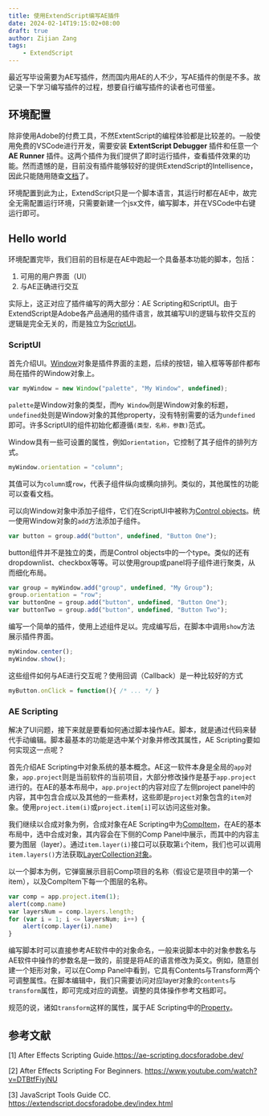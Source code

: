 ```yaml
---
title: 使用ExtendScript编写AE插件
date: 2024-02-14T19:15:02+08:00
draft: true
author: Zijian Zang
tags: 
    - ExtendScript
---
```


最近写毕设需要为AE写插件，然而国内用AE的人不少，写AE插件的倒是不多。故记录一下学习编写插件的过程，想要自行编写插件的读者也可借鉴。

<!--more-->

## 环境配置

除非使用Adobe的付费工具，不然ExtentScript的编程体验都是比较差的。一般使用免费的VSCode进行开发，需要安装 **ExtentScript Debugger** 插件和任意一个 **AE Runner** 插件。这两个插件为我们提供了即时运行插件，查看插件效果的功能。然而遗憾的是，目前没有插件能够较好的提供ExtendScript的Intellisence，因此只能随用随查[文档](https://ae-scripting.docsforadobe.dev/)了。

环境配置到此为止，ExtendScript只是一个脚本语言，其运行时都在AE中，故完全无需配置运行环境，只需要新建一个jsx文件，编写脚本，并在VSCode中右键运行即可。

## Hello world

环境配置完毕，我们目前的目标是在AE中跑起一个具备基本功能的脚本，包括：

1. 可用的用户界面（UI）
2. 与AE正确进行交互

实际上，这正对应了插件编写的两大部分：AE Scripting和ScriptUI。由于ExtendScript是Adobe各产品通用的插件语言，故其编写UI的逻辑与软件交互的逻辑是完全无关的，而是独立为[ScriptUI](https://extendscript.docsforadobe.dev/index.html)。

### ScriptUI

首先介绍UI。[Window](https://extendscript.docsforadobe.dev/user-interface-tools/window-object.html)对象是插件界面的主题，后续的按钮，输入框等等部件都布局在插件的Window对象上。

```js
var myWindow = new Window("palette", "My Window", undefined);
```

`palette`是Window对象的类型，而`My Window`则是Window对象的标题，`undefined`处则是Window对象的其他property，没有特别需要的话为`undefined`即可。许多ScriptUI的组件初始化都遵循`(类型，名称，参数)`范式。

Window具有一些可设置的属性，例如`orientation`，它控制了其子组件的排列方式。

```js
myWindow.orientation = "column";
```

其值可以为`column`或`row`，代表子组件纵向或横向排列。类似的，其他属性的功能可以查看文档。

可以向Window对象中添加子组件，它们在ScriptUI中被称为[Control objects](https://extendscript.docsforadobe.dev/user-interface-tools/control-objects.html)。统一使用Window对象的`add`方法添加子组件。

```js
var button = group.add("button", undefined, "Button One");
```

button组件并不是独立的类，而是Control objects中的一个type。类似的还有dropdownlist、checkbox等等。可以使用group或panel将子组件进行聚类，从而细化布局。

```js
var group = myWindow.add("group", undefined, "My Group");
group.orientation = "row";
var buttonOne = group.add("button", undefined, "Button One");
var buttonTwo = group.add("button", undefined, "Button Two");
```

编写一个简单的插件，使用上述组件足以。完成编写后，在脚本中调用`show`方法展示插件界面。

```js
myWindow.center();
myWindow.show();
```

这些组件如何与AE进行交互呢？使用回调（Callback）是一种比较好的方式

```js
myButton.onClick = function(){ /* ... */ } 
```

### AE Scripting

解决了UI问题，接下来就是要看如何通过脚本操作AE。脚本，就是通过代码来替代手动编辑。脚本最基本的功能是选中某个对象并修改其属性，AE Scripting要如何实现这一点呢？

首先介绍AE Scripting中对象系统的基本概念。AE这一软件本身是全局的`app`对象，`app.project`则是当前软件的当前项目，大部分修改操作是基于`app.project`进行的。在AE的基本布局中，`app.project`的内容对应了左侧project panel中的内容，其中包含合成以及其他的一些素材，这些即是`project`对象包含的`item`对象。使用`project.item(i)`或`project.item[i]`可以访问这些对象。

我们继续以合成对象为例，合成对象在AE Scripting中为[CompItem](https://ae-scripting.docsforadobe.dev/items/compitem.html)，在AE的基本布局中，选中合成对象，其内容会在下侧的Comp Panel中展示，而其中的内容主要为图层（layer）。通过`item.layer(i)`接口可以获取第`i`个item，我们也可以调用`item.layers()`方法获取[LayerCollection对象](https://ae-scripting.docsforadobe.dev/layers/layercollection.html)。

以一个脚本为例，它弹窗展示目前Comp项目的名称（假设它是项目中的第一个item），以及CompItem下每一个图层的名称。

```js
var comp = app.project.item(1);
alert(comp.name)
var layersNum = comp.layers.length;
for (var i = 1; i <= layersNum; i++) {
    alert(comp.layer(i).name)
}
```

编写脚本时可以直接参考AE软件中的对象命名，一般来说脚本中的对象参数名与AE软件中操作的参数名是一致的，前提是将AE的语言修改为英文。例如，随意创建一个矩形对象，可以在Comp Panel中看到，它具有Contents与Transform两个可调整属性。在脚本编辑中，我们只需要访问对应layer对象的`contents`与`transform`属性，即可完成对应的调整。调整的具体操作参考文档即可。

规范的说，诸如`transform`这样的属性，属于AE Scripting中的[Property](https://ae-scripting.docsforadobe.dev/properties/property.html)。

## 参考文献

[1] After Effects Scripting Guide.https://ae-scripting.docsforadobe.dev/

[2] After Effects Scripting For Beginners. https://www.youtube.com/watch?v=DTBtfFiyjNU

[3] JavaScript Tools Guide CC. https://extendscript.docsforadobe.dev/index.html